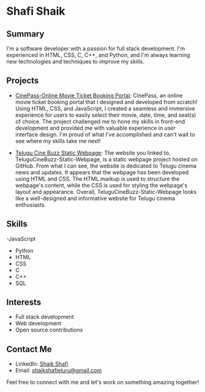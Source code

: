 # Shafi Shaik

## Summary

I'm a software developer with a passion for full stack development. I'm experienced in HTML, CSS, C, C++, and Python, and I'm always learning new technologies and techniques to improve my skills. 

## Projects

- [CinePass-Online Movie Ticket Booking Portal](https://shafi099.github.io/CinePass.github.io/index.html): CinePass, an online movie ticket booking portal that I designed and developed from scratch! Using HTML, CSS, and JavaScript, I created a seamless and immersive experience for users to easily select their movie, date, time, and seat(s) of choice. The project challenged me to hone my skills in front-end development and provided me with valuable experience in user interface design. I'm proud of what I've accomplished and can't wait to see where my skills take me next! 

- [Telugu Cine Buzz Static Webpage](https://shafi099.github.io/TeluguCineBuzz-Static-Webpage.github.io/): The website you linked to, TeluguCineBuzz-Static-Webpage, is a static webpage project hosted on GitHub. From what I can see, the website is dedicated to Telugu cinema news and updates. It appears that the webpage has been developed using HTML and CSS. The HTML markup is used to structure the webpage's content, while the CSS is used for styling the webpage's layout and appearance. Overall, TeluguCineBuzz-Static-Webpage looks like a well-designed and informative website for Telugu cinema enthusiasts.

## Skills

-JavaScript
- Python
- HTML
- CSS
- C
- C++
- SQL

## Interests

- Full stack development
- Web development
- Open source contributions

## Contact Me

- LinkedIn: [Shaik Shafi](https://www.linkedin.com/in/shaik-shafi-eluru/)
- Email: [shaikshafieluru@gmail.com](mailto:shaikshafieluru@gmail.com)

Feel free to connect with me and let's work on something amazing together!
